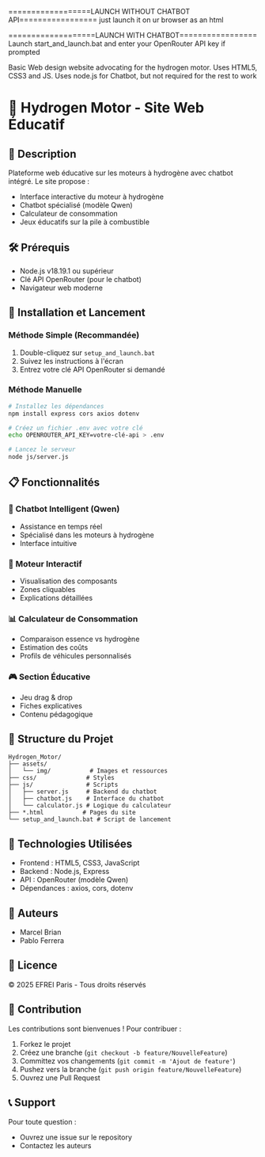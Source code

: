 ==================LAUNCH WITHOUT CHATBOT API=================
just launch it on ur browser as an html

===================LAUNCH WITH CHATBOT=================
Launch start_and_launch.bat and enter your OpenRouter API key if prompted

Basic Web design website advocating for the hydrogen motor. Uses HTML5, CSS3 and JS.
Uses node.js for Chatbot, but not required for the rest to work

# 🚗 Hydrogen Motor - Site Web Éducatif

## 📝 Description
Plateforme web éducative sur les moteurs à hydrogène avec chatbot intégré. Le site propose :
- Interface interactive du moteur à hydrogène
- Chatbot spécialisé (modèle Qwen)
- Calculateur de consommation
- Jeux éducatifs sur la pile à combustible

## 🛠️ Prérequis
- Node.js v18.19.1 ou supérieur
- Clé API OpenRouter (pour le chatbot)
- Navigateur web moderne

## 🚀 Installation et Lancement

### Méthode Simple (Recommandée)
1. Double-cliquez sur `setup_and_launch.bat`
2. Suivez les instructions à l'écran
3. Entrez votre clé API OpenRouter si demandé

### Méthode Manuelle
```bash
# Installez les dépendances
npm install express cors axios dotenv

# Créez un fichier .env avec votre clé
echo OPENROUTER_API_KEY=votre-clé-api > .env

# Lancez le serveur
node js/server.js
```

## 📋 Fonctionnalités

### 🤖 Chatbot Intelligent (Qwen)
- Assistance en temps réel
- Spécialisé dans les moteurs à hydrogène
- Interface intuitive

### 🔄 Moteur Interactif
- Visualisation des composants
- Zones cliquables
- Explications détaillées

### 📊 Calculateur de Consommation
- Comparaison essence vs hydrogène
- Estimation des coûts
- Profils de véhicules personnalisés

### 🎮 Section Éducative
- Jeu drag & drop
- Fiches explicatives
- Contenu pédagogique

## 📁 Structure du Projet
```
Hydrogen_Motor/
├── assets/
│   └── img/           # Images et ressources
├── css/              # Styles
├── js/               # Scripts
│   ├── server.js     # Backend du chatbot
│   ├── chatbot.js    # Interface du chatbot
│   └── calculator.js # Logique du calculateur
├── *.html           # Pages du site
└── setup_and_launch.bat # Script de lancement
```

## 🔧 Technologies Utilisées
- Frontend : HTML5, CSS3, JavaScript
- Backend : Node.js, Express
- API : OpenRouter (modèle Qwen)
- Dépendances : axios, cors, dotenv

## 👥 Auteurs
- Marcel Brian
- Pablo Ferrera

## 📄 Licence
© 2025 EFREI Paris - Tous droits réservés

## 🤝 Contribution
Les contributions sont bienvenues ! Pour contribuer :
1. Forkez le projet
2. Créez une branche (`git checkout -b feature/NouvelleFeature`)
3. Committez vos changements (`git commit -m 'Ajout de feature'`)
4. Pushez vers la branche (`git push origin feature/NouvelleFeature`)
5. Ouvrez une Pull Request

## 📞 Support
Pour toute question :
- Ouvrez une issue sur le repository
- Contactez les auteurs